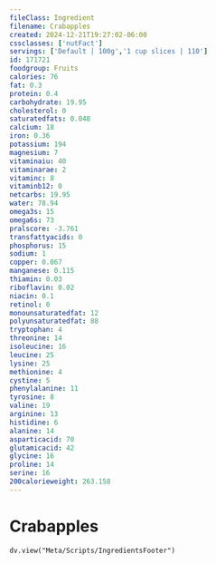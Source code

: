 ```yaml
---
fileClass: Ingredient
filename: Crabapples
created: 2024-12-21T19:27:02-06:00
cssclasses: ['nutFact']
servings: ['Default | 100g','1 cup slices | 110']
id: 171721
foodgroup: Fruits
calories: 76
fat: 0.3
protein: 0.4
carbohydrate: 19.95
cholesterol: 0
saturatedfats: 0.048
calcium: 18
iron: 0.36
potassium: 194
magnesium: 7
vitaminaiu: 40
vitaminarae: 2
vitaminc: 8
vitaminb12: 0
netcarbs: 19.95
water: 78.94
omega3s: 15
omega6s: 73
pralscore: -3.761
transfattyacids: 0
phosphorus: 15
sodium: 1
copper: 0.067
manganese: 0.115
thiamin: 0.03
riboflavin: 0.02
niacin: 0.1
retinol: 0
monounsaturatedfat: 12
polyunsaturatedfat: 88
tryptophan: 4
threonine: 14
isoleucine: 16
leucine: 25
lysine: 25
methionine: 4
cystine: 5
phenylalanine: 11
tyrosine: 8
valine: 19
arginine: 13
histidine: 6
alanine: 14
asparticacid: 70
glutamicacid: 42
glycine: 16
proline: 14
serine: 16
200calorieweight: 263.158
---
```


# Crabapples

```dataviewjs
dv.view("Meta/Scripts/IngredientsFooter")
```